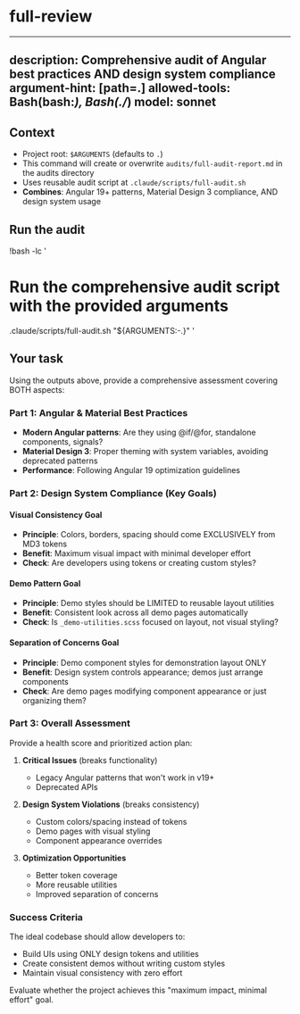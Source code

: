 # full-review
---
description: Comprehensive audit of Angular best practices AND design system compliance
argument-hint: [path=.]
allowed-tools: Bash(bash:*), Bash(./*)
model: sonnet
---

## Context

- Project root: `$ARGUMENTS` (defaults to `.`)
- This command will create or overwrite `audits/full-audit-report.md` in the audits directory
- Uses reusable audit script at `.claude/scripts/full-audit.sh`
- **Combines**: Angular 19+ patterns, Material Design 3 compliance, AND design system usage

## Run the audit

!bash -lc '
# Run the comprehensive audit script with the provided arguments
.claude/scripts/full-audit.sh "${ARGUMENTS:-.}"
'

## Your task

Using the outputs above, provide a comprehensive assessment covering BOTH aspects:

### Part 1: Angular & Material Best Practices
- **Modern Angular patterns**: Are they using @if/@for, standalone components, signals?
- **Material Design 3**: Proper theming with system variables, avoiding deprecated patterns
- **Performance**: Following Angular 19 optimization guidelines

### Part 2: Design System Compliance (Key Goals)

#### Visual Consistency Goal
- **Principle**: Colors, borders, spacing should come EXCLUSIVELY from MD3 tokens
- **Benefit**: Maximum visual impact with minimal developer effort
- **Check**: Are developers using tokens or creating custom styles?

#### Demo Pattern Goal  
- **Principle**: Demo styles should be LIMITED to reusable layout utilities
- **Benefit**: Consistent look across all demo pages automatically
- **Check**: Is `_demo-utilities.scss` focused on layout, not visual styling?

#### Separation of Concerns Goal
- **Principle**: Demo component styles for demonstration layout ONLY
- **Benefit**: Design system controls appearance; demos just arrange components
- **Check**: Are demo pages modifying component appearance or just organizing them?

### Part 3: Overall Assessment
Provide a health score and prioritized action plan:

1. **Critical Issues** (breaks functionality)
   - Legacy Angular patterns that won't work in v19+
   - Deprecated APIs

2. **Design System Violations** (breaks consistency)
   - Custom colors/spacing instead of tokens
   - Demo pages with visual styling
   - Component appearance overrides

3. **Optimization Opportunities**
   - Better token coverage
   - More reusable utilities
   - Improved separation of concerns

### Success Criteria
The ideal codebase should allow developers to:
- Build UIs using ONLY design tokens and utilities
- Create consistent demos without writing custom styles
- Maintain visual consistency with zero effort

Evaluate whether the project achieves this "maximum impact, minimal effort" goal.